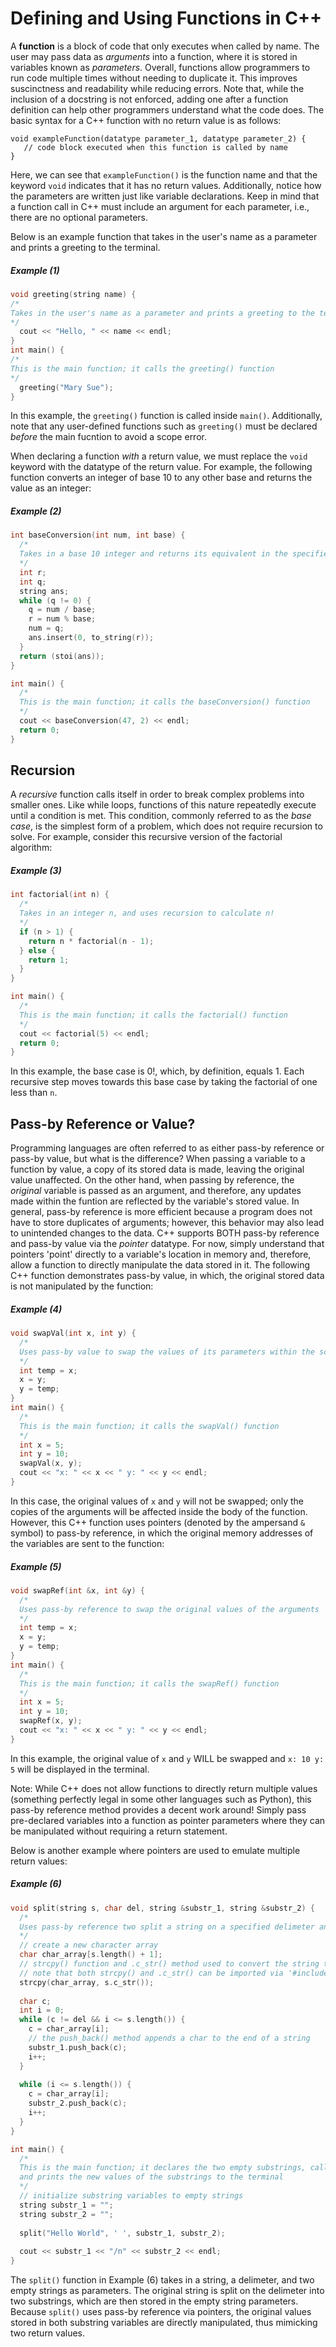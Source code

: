 # Defining and Using Functions in C++
A **function** is a block of code that only executes when called by name. The user may pass data as *arguments* into a 
function, where it is stored in variables known as *parameters*. Overall, functions allow programmers to run code multiple times
without needing to duplicate it. This improves suscinctness and readability while reducing errors. Note that, while the inclusion of a docstring is not
enforced, adding one after a function definition can help other programmers understand what the code does. The basic syntax for a C++ function with no return 
value is as follows:
```
void exampleFunction(datatype parameter_1, datatype parameter_2) {
   // code block executed when this function is called by name
}
```
Here, we can see that `exampleFunction()` is the function name and that the keyword `void` indicates that it has no return values.
Additionally, notice how the parameters are written just like variable declarations. Keep in mind that a function call in C++ must include an 
argument for each parameter, i.e., there are no optional parameters.

Below is an example function that takes in the user's name as a parameter and prints a greeting to the terminal.

##### Example (1)
```c++
void greeting(string name) {
/*
Takes in the user's name as a parameter and prints a greeting to the terminal
*/
  cout << "Hello, " << name << endl;
}
int main() {
/*
This is the main function; it calls the greeting() function
*/
  greeting("Mary Sue");
}
```
In this example, the `greeting()` function is called inside `main()`. Additionally, note that any user-defined functions such as
`greeting()` must be declared *before* the main fucntion to avoid a scope error.

When declaring a function _with_ a return value, we must replace the `void` keyword with the datatype of the return value.
For example, the following function converts an integer of base 10 to any other base and returns the value as an integer:
##### Example (2)
```c++
int baseConversion(int num, int base) {
  /*
  Takes in a base 10 integer and returns its equivalent in the specified base system
  */
  int r;
  int q;
  string ans;
  while (q != 0) {
    q = num / base;
    r = num % base;
    num = q;
    ans.insert(0, to_string(r));
  }
  return (stoi(ans));
}

int main() {
  /*
  This is the main function; it calls the baseConversion() function
  */
  cout << baseConversion(47, 2) << endl;
  return 0;
}
```
## Recursion
A _recursive_ function calls itself in order to break complex problems into smaller ones.
Like while loops, functions of this nature repeatedly execute until a condition is met. This condition, commonly 
referred to as the _base case_, is the simplest form of a problem, which does not require recursion to solve.
For example, consider this recursive version of the factorial algorithm:
##### Example (3)
```c++
int factorial(int n) {
  /*
  Takes in an integer n, and uses recursion to calculate n!
  */
  if (n > 1) {
    return n * factorial(n - 1);
  } else {
    return 1;
  }
}

int main() {
  /*
  This is the main function; it calls the factorial() function
  */
  cout << factorial(5) << endl;
  return 0;
}
```
In this example, the base case is 0!, which, by definition, equals 1. Each recursive step moves towards this base case 
by taking the factorial of one less than `n`.

## Pass-by Reference or Value?
Programming languages are often referred to as either pass-by reference or pass-by value, but what is the difference? 
When passing a variable to a function by value, a copy of its stored data is made, leaving the original value 
unaffected. On the other hand, when passing by reference, the _original_ variable is passed as an argument, and therefore, any updates  
made within the funtion are reflected by the variable's stored value. In general, pass-by reference is more efficient because a program does 
not have to store duplicates of arguments; however, this behavior may also lead to unintended changes to the data. 
C++ supports BOTH pass-by reference and pass-by value via the _pointer_ datatype. For now, simply understand that pointers 'point' directly to a variable's
location in memory and, therefore, allow a function to directly manipulate the data stored in it. 
The following C++ function demonstrates pass-by value, in which, the original stored data is not manipulated by the function:
##### Example (4)
```c++
void swapVal(int x, int y) {
  /*
  Uses pass-by value to swap the values of its parameters within the scope of the function only
  */
  int temp = x;
  x = y;
  y = temp;
}
int main() {
  /*
  This is the main function; it calls the swapVal() function
  */
  int x = 5;
  int y = 10;
  swapVal(x, y);
  cout << "x: " << x << " y: " << y << endl;
}
```
In this case, the original values of `x` and `y` will not be swapped; only the copies of the arguments will be 
affected inside the body of the function. 
However, this C++ function uses pointers (denoted by the ampersand `&` symbol) to pass-by reference, in which the original memory addresses of the variables are sent to the function:
##### Example (5)
```c++
void swapRef(int &x, int &y) {
  /*
  Uses pass-by reference to swap the original values of the arguments
  */
  int temp = x;
  x = y;
  y = temp;
}
int main() {
  /*
  This is the main function; it calls the swapRef() function
  */
  int x = 5;
  int y = 10;
  swapRef(x, y);
  cout << "x: " << x << " y: " << y << endl;
}
```
In this example, the original value of `x` and `y` WILL be swapped and `x: 10 y: 5` will be displayed in the terminal.

Note: While C++ does not allow functions to directly return multiple values (something perfectly legal in some other languages such as Python), 
this pass-by reference method provides a decent work around! Simply pass pre-declared variables into a function as pointer parameters where they can be
manipulated without requiring a return statement.

Below is another example where pointers are used to emulate multiple return values:
##### Example (6)
```c++
void split(string s, char del, string &substr_1, string &substr_2) {
  /*
  Uses pass-by reference two split a string on a specified delimeter and produce two substrings
  */
  // create a new character array
  char char_array[s.length() + 1];
  // strcpy() function and .c_str() method used to convert the string to chars and store them in char_array
  // note that both strcpy() and .c_str() can be imported via '#include <cstring>'
  strcpy(char_array, s.c_str());
  
  char c;
  int i = 0;
  while (c != del && i <= s.length()) {
    c = char_array[i];
    // the push_back() method appends a char to the end of a string
    substr_1.push_back(c);
    i++;
  }
  
  while (i <= s.length()) {
    c = char_array[i];
    substr_2.push_back(c);
    i++;
  }
}

int main() {
  /*
  This is the main function; it declares the two empty substrings, calls the split() function, 
  and prints the new values of the substrings to the terminal
  */
  // initialize substring variables to empty strings
  string substr_1 = "";
  string substr_2 = "";
  
  split("Hello World", ' ', substr_1, substr_2);
  
  cout << substr_1 << "/n" << substr_2 << endl;
}
```
The `split()` function in Example (6) takes in a string, a delimeter, and two empty strings as parameters.
The original string is split on the delimeter into two substrings, which are then stored in the empty string parameters.
Because `split()` uses pass-by reference via pointers, the original values stored in both substring variables are directly 
manipulated, thus mimicking two return values.


